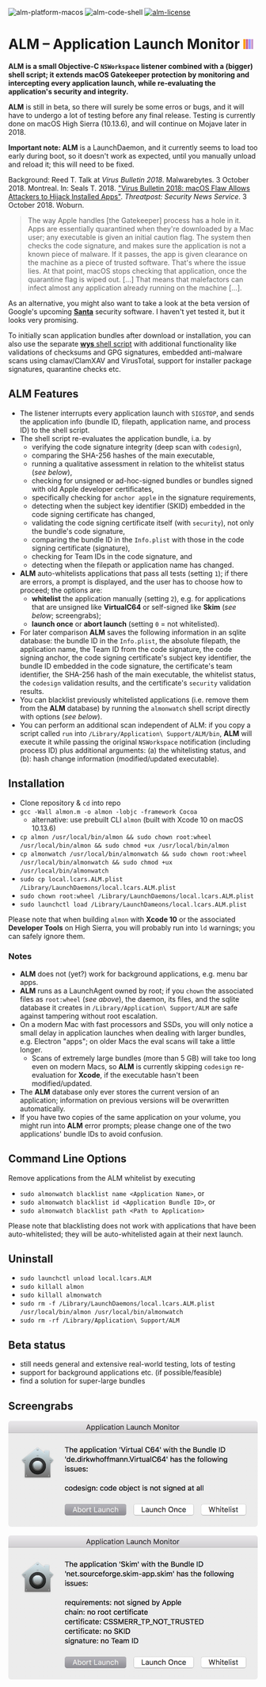 ![alm-platform-macos](https://img.shields.io/badge/platform-macOS-lightgrey.svg)
![alm-code-shell](https://img.shields.io/badge/code-shell-yellow.svg)
[![alm-license](http://img.shields.io/badge/license-MIT+-blue.svg)](https://github.com/JayBrown/Application-Launch-Monitor-ALM-/blob/master/LICENSE)

# ALM – Application Launch Monitor <img src="https://github.com/JayBrown/Application-Launch-Monitor-ALM-/blob/master/img/jb-img.png" height="20px"/>

**ALM is a small Objective-C `NSWorkspace` listener combined with a (bigger) shell script; it extends macOS Gatekeeper protection by monitoring and intercepting every application launch, while re-evaluating the application's security and integrity.**

**ALM** is still in beta, so there will surely be some erros or bugs, and it will have to undergo a lot of testing before any final release. Testing is currently done on macOS High Sierra (10.13.6), and will continue on Mojave later in 2018.

**Important note: ALM** is a LaunchDaemon, and it currently seems to load too early during boot, so it doesn't work as expected, until you manually unload and reload it; this will need to be fixed.

Background: Reed T. Talk at *Virus Bulletin 2018*. Malwarebytes. 3 October 2018. Montreal. In: Seals T. 2018. ["Virus Bulletin 2018: macOS Flaw Allows Attackers to Hijack Installed Apps"](https://threatpost.com/virus-bulletin-2018-macos-flaw-allows-attackers-to-hijack-installed-apps/137942/). *Threatpost: Security News Service*. 3 October 2018. Woburn.

> The way Apple handles [the Gatekeeper] process has a hole in it. Apps are essentially quarantined when they're downloaded by a Mac user; any executable is given an initial caution flag. The system then checks the code signature, and makes sure the application is not a known piece of malware. If it passes, the app is given clearance on the machine as a piece of trusted software. That's where the issue lies. At that point, macOS stops checking that application, once the quarantine flag is wiped out. […] That means that malefactors can infect almost any application already running on the machine […].

As an alternative, you might also want to take a look at the beta version of Google's upcoming **[Santa](https://github.com/google/santa)** security software. I haven't yet tested it, but it looks very promising.

To initially scan application bundles after download or installation, you can also use the separate [**wys** shell script](https://github.com/JayBrown/wys-WhatsYourSign-shell-script-version) with additional functionality like validations of checksums and GPG signatures, embedded anti-malware scans using clamav/ClamXAV and VirusTotal, support for installer package signatures, quarantine checks etc.

## ALM Features
* The listener interrupts every application launch with `SIGSTOP`, and sends the application info (bundle ID, filepath, application name, and process ID) to the shell script.
* The shell script re-evaluates the application bundle, i.a. by
  * verifying the code signature integrity (deep scan with `codesign`),
  * comparing the SHA-256 hashes of the main executable,
  * running a qualitative assessment in relation to the whitelist status (*see below*),
  * checking for unsigned or ad-hoc-signed bundles or bundles signed with old Apple developer certificates,
  * specifically checking for `anchor apple` in the signature requirements,
  * detecting when the subject key identifier (SKID) embedded in the code signing certificate has changed,
  * validating the code signing certificate itself (with `security`), not only the bundle's code signature,
  * comparing the bundle ID in the `Info.plist` with those in the code signing certificate (signature),
  * checking for Team IDs in the code signature, and
  * detecting when the filepath or application name has changed.
* **ALM** auto-whitelists applications that pass all tests (setting `1`); if there are errors, a prompt is displayed, and the user has to choose how to proceed; the options are:
  * **whitelist** the application manually (setting `2`), e.g. for applications that are unsigned like **VirtualC64** or self-signed like **Skim** (*see below*; screengrabs);
  * **launch once** or **abort launch** (setting `0` = not whitelisted).
* For later comparison **ALM** saves the following information in an sqlite database: the bundle ID in the `Info.plist`, the absolute filepath, the application name, the Team ID from the code signature, the code signing anchor, the code signing certificate's subject key identifier, the bundle ID embedded in the code signature, the certificate's team identifier, the SHA-256 hash of the main executable, the whitelist status, the `codesign` validation results, and the certificate's `security` validation results.
* You can blacklist previously whitelisted applications (i.e. remove them from the **ALM** database) by running the `almonwatch` shell script directly with options (*see below*).
* You can perform an additional scan independent of ALM: if you copy a script called `run` into `/Library/Application\ Support/ALM/bin`, **ALM** will execute it while passing the original `NSWorkspace` notification (including process ID) plus additional arguments: (a) the whitelisting status, and (b): hash change information (modified/updated executable).

## Installation
* Clone repository & `cd` into repo
* `gcc -Wall almon.m -o almon -lobjc -framework Cocoa`
  * alternative: use prebuilt CLI `almon` (built with Xcode 10 on macOS 10.13.6)
* `cp almon /usr/local/bin/almon && sudo chown root:wheel /usr/local/bin/almon && sudo chmod +ux /usr/local/bin/almon`
* `cp almonwatch /usr/local/bin/almonwatch && sudo chown root:wheel /usr/local/bin/almonwatch && sudo chmod +ux /usr/local/bin/almonwatch`
* `sudo cp local.lcars.ALM.plist /Library/LaunchDaemons/local.lcars.ALM.plist`
* `sudo chown root:wheel /Library/LaunchDaemons/local.lcars.ALM.plist`
* `sudo launchctl load /Library/LaunchDameons/local.lcars.ALM.plist`

Please note that when building `almon` with **Xcode 10** or the associated **Developer Tools** on High Sierra, you will probably run into `ld` warnings; you can safely ignore them.

### Notes
* **ALM** does not (yet?) work for background applications, e.g. menu bar apps.
* **ALM** runs as a LaunchAgent owned by root; if you `chown` the associated files as `root:wheel` (*see above*), the daemon, its files, and the sqlite database it creates in `/Library/Application\ Support/ALM` are safe against tampering without root escalation.
* On a modern Mac with fast processors and SSDs, you will only notice a small delay in application launches when dealing with larger bundles, e.g. Electron "apps"; on older Macs the eval scans will take a little longer.
  * Scans of extremely large bundles (more than 5 GB) will take too long even on modern Macs, so **ALM** is currently skipping `codesign` re-evaluation for **Xcode**, if the executable hasn't been modified/updated.
* The **ALM** database only ever stores the current version of an application; information on previous versions will be overwritten automatically.
* If you have two copies of the same application on your volume, you might run into **ALM** error prompts; please change one of the two applications' bundle IDs to avoid confusion.

## Command Line Options
Remove applications from the ALM whitelist by executing

* `sudo almonwatch blacklist name <Application Name>`, or
* `sudo almonwatch blacklist id <Application Bundle ID>`, or
* `sudo almonwatch blacklist path <Path to Application>`

Please note that blacklisting does not work with applications that have been auto-whitelisted; they will be auto-whitelisted again at their next launch.

## Uninstall
* `sudo launchctl unload local.lcars.ALM`
* `sudo killall almon`
* `sudo killall almonwatch`
* `sudo rm -f /Library/LaunchDaemons/local.lcars.ALM.plist /usr/local/bin/almon /usr/local/bin/almonwatch`
* `sudo rm -rf /Library/Application\ Support/ALM`

## Beta status
* still needs general and extensive real-world testing, lots of testing
* support for background applications etc. (if possible/feasible)
* find a solution for super-large bundles

## Screengrabs
![alm-screengrab-virtualc64](https://github.com/JayBrown/Application-Launch-Monitor-ALM-/blob/master/img/screengrab-VirtualC64.jpg)

![alm-screengrab-skim4](https://github.com/JayBrown/Application-Launch-Monitor-ALM-/blob/master/img/screengrab-Skim.jpg)
